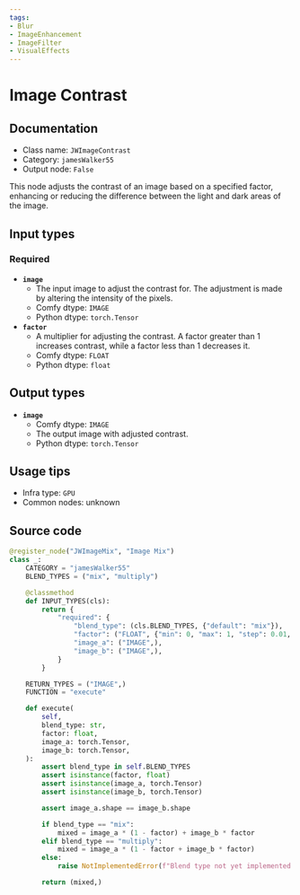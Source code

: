 ```yaml
---
tags:
- Blur
- ImageEnhancement
- ImageFilter
- VisualEffects
---
```


# Image Contrast
## Documentation
- Class name: `JWImageContrast`
- Category: `jamesWalker55`
- Output node: `False`

This node adjusts the contrast of an image based on a specified factor, enhancing or reducing the difference between the light and dark areas of the image.
## Input types
### Required
- **`image`**
    - The input image to adjust the contrast for. The adjustment is made by altering the intensity of the pixels.
    - Comfy dtype: `IMAGE`
    - Python dtype: `torch.Tensor`
- **`factor`**
    - A multiplier for adjusting the contrast. A factor greater than 1 increases contrast, while a factor less than 1 decreases it.
    - Comfy dtype: `FLOAT`
    - Python dtype: `float`
## Output types
- **`image`**
    - Comfy dtype: `IMAGE`
    - The output image with adjusted contrast.
    - Python dtype: `torch.Tensor`
## Usage tips
- Infra type: `GPU`
- Common nodes: unknown


## Source code
```python
@register_node("JWImageMix", "Image Mix")
class _:
    CATEGORY = "jamesWalker55"
    BLEND_TYPES = ("mix", "multiply")

    @classmethod
    def INPUT_TYPES(cls):
        return {
            "required": {
                "blend_type": (cls.BLEND_TYPES, {"default": "mix"}),
                "factor": ("FLOAT", {"min": 0, "max": 1, "step": 0.01, "default": 0.5}),
                "image_a": ("IMAGE",),
                "image_b": ("IMAGE",),
            }
        }

    RETURN_TYPES = ("IMAGE",)
    FUNCTION = "execute"

    def execute(
        self,
        blend_type: str,
        factor: float,
        image_a: torch.Tensor,
        image_b: torch.Tensor,
    ):
        assert blend_type in self.BLEND_TYPES
        assert isinstance(factor, float)
        assert isinstance(image_a, torch.Tensor)
        assert isinstance(image_b, torch.Tensor)

        assert image_a.shape == image_b.shape

        if blend_type == "mix":
            mixed = image_a * (1 - factor) + image_b * factor
        elif blend_type == "multiply":
            mixed = image_a * (1 - factor + image_b * factor)
        else:
            raise NotImplementedError(f"Blend type not yet implemented: {blend_type}")

        return (mixed,)

```
